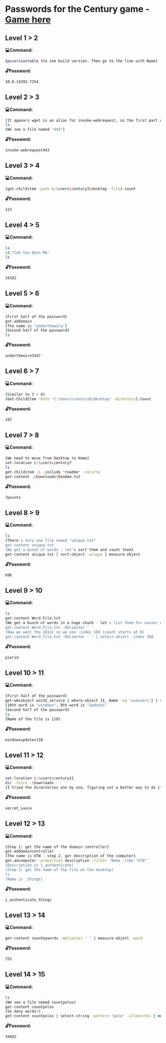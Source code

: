 # Passwords for the Century game - [Game here](https://underthewire.tech/century)
## Level 1 > 2
**:computer:Command:**

```sh
$psversiontable (to see build version. Then go to the line with Name)
```

**:unlock:Password:**

```sh
10.0.14393.7254
```

## Level 2 > 3
**:computer:Command:**

```sh
(It appears wget is an alias for invoke-webrequest, so the first part of our password is invoke-webrequest. Now we only need to add the name of the file on the desktop)
ls
(We see a file named "443")
```

**:unlock:Password:**

```sh
invoke-webrequest443
```
## Level 3 > 4
**:computer:Command:**

```sh
(get-childitem -path c:\users\century3\desktop -file).count
```

**:unlock:Password:**

```sh
123
```

## Level 4 > 5
**:computer:Command:**

```sh
ls
cd "Can You Open Me"
ls
```

**:unlock:Password:**

```sh
34182
```

## Level 5 > 6
**:computer:Command:**

```sh
(First half of the password)
get-addomain
(The name is "underthewire")
(Second half of the password)
ls
```

**:unlock:Password:**

```sh
underthewire3347
```

## Level 6 > 7
**:computer:Command:**

```sh
(Similar to 3 > 4)
(Get-ChildItem -Path "C:\Users\century6\Desktop" -Directory).Count
```

**:unlock:Password:**

```sh
197
```
## Level 7 > 8
**:computer:Command:**

```sh
(We need to move from Desktop to Home)
set-location c:\users\century7
ls
get-childitem .\ -include *readme* -recurse
get-content .\Downloads\Readme.txt
```

**:unlock:Password:**

```sh
7points
```

## Level 8 > 9
**:computer:Command:**

```sh
ls
(There's only one file named "unique.txt"
get-content unique.txt
(We get a bunch of words - let's sort them and count them)
get-content unique.txt | sort-object -unique | measure-object
```

**:unlock:Password:**

```sh
696
```

## Level 9 > 10
**:computer:Command:**

```sh
ls
get-content Word_File.txt
(We get a bunch of words in a huge chunk - let's list them for easier use)
get-content Word_File.txt -Delimiter ‘ ‘
(Now we want the 161st so we use -index 160 (count starts at 0)
get-content Word_file.txt -Delimiter ' ' | select-object -index 160
```

**:unlock:Password:**

```sh
pierid
```

## Level 10 > 11
**:computer:Command:**

```sh
(First half of the password)
get-wmiobject win32_service | where-object {$_.Name -eq 'wuauserv'} | select-object description
(10th word is "windows", 8th word is "updates"
(Second half of the password)
ls
(Name of the file is 110)
```

**:unlock:Password:**

```sh
windowsupdates110
```
## Level 11 > 12
**:computer:Command:**

```sh
set-location c:\users\century11
dir -force .\Downloads 
(I tried the directories one by one, figuring out a better way to do it)
```

**:unlock:Password:**

```sh
secret_sauce
```

## Level 12 > 13
**:computer:Command:**

```sh
(Step 1: get the name of the domain controller)
get-addomaincontroller
(The name is UTW - step 2, get description of the computer)
get-adcomputer -properties description -filter 'Name -like "UTW"’
(Description is i_authenticate)
(Step 3: get the name of the file on the desktop)
ls 
(Name is _things)
```

**:unlock:Password:**

```sh
i_authenticate_things 
```

## Level 13 > 14
**:computer:Command:**

```sh
get-content countmywords -delimiter ' ' | measure-object -word
```

**:unlock:Password:**

```sh
755
```

## Level 14 > 15
**:computer:Command:**

```sh
ls
(We see a file named countpolos)
get-content countpolos
(So many words!)
get-content countpolos | select-string -pattern "polo" -allmatches | measure-object -word
```

**:unlock:Password:**

```sh
19482
```
